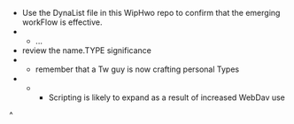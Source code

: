 * Use the DynaList file in this WipHwo repo to confirm that the emerging workFlow is effective.
* * ...
* review the name.TYPE significance
* * remember that a Tw guy is now crafting personal Types
* * * Scripting is likely to expand as a result of increased WebDav use

^
